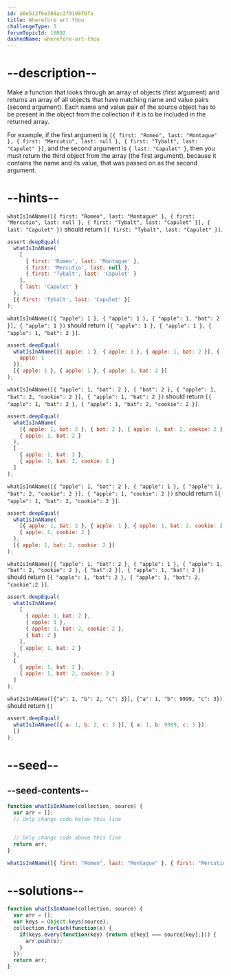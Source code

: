 ```yaml
---
id: a8e512fbe388ac2f9198f0fa
title: Wherefore art thou
challengeType: 5
forumTopicId: 16092
dashedName: wherefore-art-thou
---
```


# --description--

Make a function that looks through an array of objects (first argument) and returns an array of all objects that have matching name and value pairs (second argument). Each name and value pair of the source object has to be present in the object from the collection if it is to be included in the returned array.

For example, if the first argument is `[{ first: "Romeo", last: "Montague" }, { first: "Mercutio", last: null }, { first: "Tybalt", last: "Capulet" }]`, and the second argument is `{ last: "Capulet" }`, then you must return the third object from the array (the first argument), because it contains the name and its value, that was passed on as the second argument.

# --hints--

`whatIsInAName([{ first: "Romeo", last: "Montague" }, { first: "Mercutio", last: null }, { first: "Tybalt", last: "Capulet" }], { last: "Capulet" })` should return `[{ first: "Tybalt", last: "Capulet" }]`.

```js
assert.deepEqual(
  whatIsInAName(
    [
      { first: 'Romeo', last: 'Montague' },
      { first: 'Mercutio', last: null },
      { first: 'Tybalt', last: 'Capulet' }
    ],
    { last: 'Capulet' }
  ),
  [{ first: 'Tybalt', last: 'Capulet' }]
);
```

`whatIsInAName([{ "apple": 1 }, { "apple": 1 }, { "apple": 1, "bat": 2 }], { "apple": 1 })` should return `[{ "apple": 1 }, { "apple": 1 }, { "apple": 1, "bat": 2 }]`.

```js
assert.deepEqual(
  whatIsInAName([{ apple: 1 }, { apple: 1 }, { apple: 1, bat: 2 }], {
    apple: 1
  }),
  [{ apple: 1 }, { apple: 1 }, { apple: 1, bat: 2 }]
);
```

`whatIsInAName([{ "apple": 1, "bat": 2 }, { "bat": 2 }, { "apple": 1, "bat": 2, "cookie": 2 }], { "apple": 1, "bat": 2 })` should return `[{ "apple": 1, "bat": 2 }, { "apple": 1, "bat": 2, "cookie": 2 }]`.

```js
assert.deepEqual(
  whatIsInAName(
    [{ apple: 1, bat: 2 }, { bat: 2 }, { apple: 1, bat: 2, cookie: 2 }],
    { apple: 1, bat: 2 }
  ),
  [
    { apple: 1, bat: 2 },
    { apple: 1, bat: 2, cookie: 2 }
  ]
);
```

`whatIsInAName([{ "apple": 1, "bat": 2 }, { "apple": 1 }, { "apple": 1, "bat": 2, "cookie": 2 }], { "apple": 1, "cookie": 2 })` should return `[{ "apple": 1, "bat": 2, "cookie": 2 }]`.

```js
assert.deepEqual(
  whatIsInAName(
    [{ apple: 1, bat: 2 }, { apple: 1 }, { apple: 1, bat: 2, cookie: 2 }],
    { apple: 1, cookie: 2 }
  ),
  [{ apple: 1, bat: 2, cookie: 2 }]
);
```

`whatIsInAName([{ "apple": 1, "bat": 2 }, { "apple": 1 }, { "apple": 1, "bat": 2, "cookie": 2 }, { "bat":2 }], { "apple": 1, "bat": 2 })` should return `[{ "apple": 1, "bat": 2 }, { "apple": 1, "bat": 2, "cookie":2 }]`.

```js
assert.deepEqual(
  whatIsInAName(
    [
      { apple: 1, bat: 2 },
      { apple: 1 },
      { apple: 1, bat: 2, cookie: 2 },
      { bat: 2 }
    ],
    { apple: 1, bat: 2 }
  ),
  [
    { apple: 1, bat: 2 },
    { apple: 1, bat: 2, cookie: 2 }
  ]
);
```

`whatIsInAName([{"a": 1, "b": 2, "c": 3}], {"a": 1, "b": 9999, "c": 3})` should return `[]`

```js
assert.deepEqual(
  whatIsInAName([{ a: 1, b: 2, c: 3 }], { a: 1, b: 9999, c: 3 }),
  []
);
```

# --seed--

## --seed-contents--

```js
function whatIsInAName(collection, source) {
  var arr = [];
  // Only change code below this line


  // Only change code above this line
  return arr;
}

whatIsInAName([{ first: "Romeo", last: "Montague" }, { first: "Mercutio", last: null }, { first: "Tybalt", last: "Capulet" }], { last: "Capulet" });
```

# --solutions--

```js
function whatIsInAName(collection, source) {
  var arr = [];
  var keys = Object.keys(source);
  collection.forEach(function(e) {
    if(keys.every(function(key) {return e[key] === source[key];})) {
      arr.push(e);
    }
  });
  return arr;
}
```